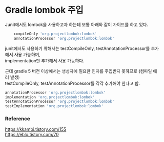 # Gradle lombok 주입
Junit에서도 lombok을 사용하고자 하는데 보통 아래와 같이 가이드를 하고 있다.
```gradle
    compileOnly 'org.projectlombok:lombok'
    annotationProcessor 'org.projectlombok:lombok'
```

junit에서도 사용하기 위해서는 testCompileOnly, testAnnotationProcessor를 추가해서 사용 가능하며,  
implementation만 추가해서 사용 가능하다.

근데 gradle 5 버전 이상에서는 생성자에 필요한 인자를 주입받지 못하므로 (컴파일 에러 발생)  
testCompileOnly, testAnnotationProcessor를 각각 추가해야 한다고 함.

```gradle
annotationProcessor 'org.projectlombok:lombok'
implementation 'org.projectlombok:lombok'
testAnnotationProcessor 'org.projectlombok:lombok'
testImplementation 'org.projectlombok:lombok'
```

### Reference
https://kkambi.tistory.com/155  
https://eblo.tistory.com/70